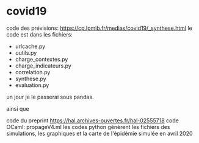 # covid19
code des prévisions: https://cp.lpmib.fr/medias/covid19/_synthese.html
le code est dans les fichiers:

- urlcache.py
- outils.py
- charge_contextes.py
- charge_indicateurs.py
- correlation.py
- synthese.py
- evaluation.py

un jour je le passerai sous pandas.

ainsi que

code du preprint https://hal.archives-ouvertes.fr/hal-02555718
code OCaml: propageV4.ml
les codes python génèrent les fichiers des simulations, les graphiques et la carte de l'épidémie simulée en avril 2020
